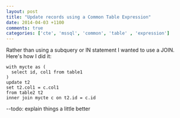 ```yaml
---
layout: post
title: "Update records using a Common Table Expression"
date: 2014-04-03 +1100
comments: true
categories: ['cte', 'mssql', 'common', 'table' , 'expression']
---
```


Rather than using a subquery or IN statement I wanted to use a JOIN. Here's how I did it:

```
with mycte as (
  select id, col1 from table1
)
update t2
set t2.col1 = c.col1
from table2 t2
inner join mycte c on t2.id = c.id
```

--todo: explain things a little better
